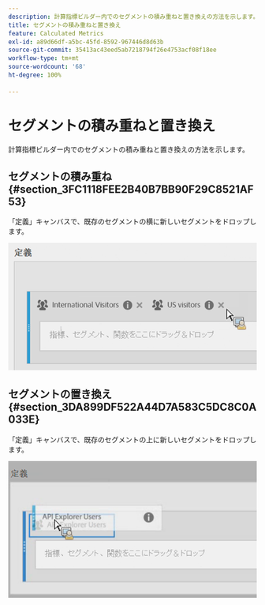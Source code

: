 ```yaml
---
description: 計算指標ビルダー内でのセグメントの積み重ねと置き換えの方法を示します。
title: セグメントの積み重ねと置き換え
feature: Calculated Metrics
exl-id: a89d66df-a5bc-45fd-8592-967446d8d63b
source-git-commit: 35413ac43eed5ab7218794f26e4753acf08f18ee
workflow-type: tm+mt
source-wordcount: '68'
ht-degree: 100%

---
```


# セグメントの積み重ねと置き換え

計算指標ビルダー内でのセグメントの積み重ねと置き換えの方法を示します。

## セグメントの積み重ね {#section_3FC1118FEE2B40B7BB90F29C8521AF53}

「定義」キャンバスで、既存のセグメントの横に新しいセグメントをドロップします。

![](assets/cm_stack_seg.png)

## セグメントの置き換え {#section_3DA899DF522A44D7A583C5DC8C0A033E}

「定義」キャンバスで、既存のセグメントの上に新しいセグメントをドロップします。

![](assets/cm_replace_seg.png)
